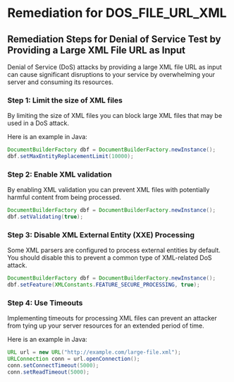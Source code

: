 # Remediation for DOS_FILE_URL_XML

## Remediation Steps for Denial of Service Test by Providing a Large XML File URL as Input

Denial of Service (DoS) attacks by providing a large XML file URL as input can cause significant disruptions to your service by overwhelming your server and consuming its resources.

### Step 1: Limit the size of XML files

By limiting the size of XML files you can block large XML files that may be used in a DoS attack.

Here is an example in Java:
```java
DocumentBuilderFactory dbf = DocumentBuilderFactory.newInstance();
dbf.setMaxEntityReplacementLimit(10000);
```

### Step 2: Enable XML validation

By enabling XML validation you can prevent XML files with potentially harmful content from being processed.

```java
DocumentBuilderFactory dbf = DocumentBuilderFactory.newInstance();
dbf.setValidating(true);
```

### Step 3: Disable XML External Entity (XXE) Processing

Some XML parsers are configured to process external entities by default. You should disable this to prevent a common type of XML-related DoS attack.

```java
DocumentBuilderFactory dbf = DocumentBuilderFactory.newInstance();
dbf.setFeature(XMLConstants.FEATURE_SECURE_PROCESSING, true);
```

### Step 4: Use Timeouts 

Implementing timeouts for processing XML files can prevent an attacker from tying up your server resources for an extended period of time.

Here is an example in Java:
```java
URL url = new URL("http://example.com/large-file.xml");
URLConnection conn = url.openConnection();
conn.setConnectTimeout(5000);
conn.setReadTimeout(5000);
```